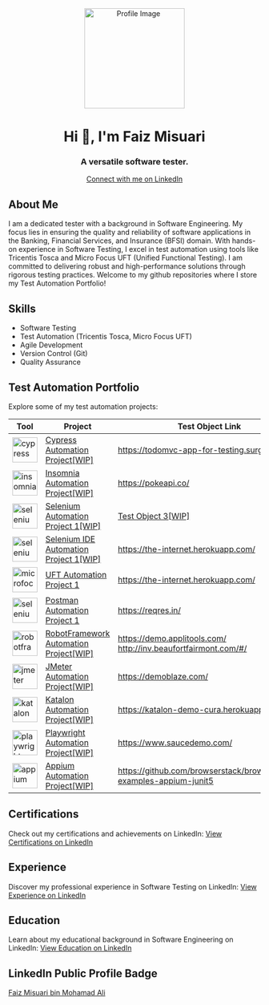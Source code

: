 <div align="center">
    <img src="https://avatars.githubusercontent.com/u/64678136?s=400&u=5f4608205b1b720e46249663dbb00d281d79700e&v=4" alt="Profile Image" width="200" height="200">
    <h1>Hi 👋, I'm Faiz Misuari</h1>
    <h3>A versatile software tester.</h3>
    <a href="https://www.linkedin.com/in/faizmisuari/">Connect with me on LinkedIn</a>
</div>

<h2>About Me</h2>
<p>
    I am a dedicated tester with a background in Software Engineering. My focus lies in ensuring the quality and reliability of software applications in the Banking, Financial Services, and Insurance (BFSI) domain.
    With hands-on experience in Software Testing, I excel in test automation using tools like Tricentis Tosca and Micro Focus UFT (Unified Functional Testing). I am committed to delivering robust and high-performance solutions through rigorous testing practices. Welcome to my github repositories where I store my Test Automation Portfolio!
</p>

<h2>Skills</h2>
<ul>
    <li>Software Testing</li>
    <li>Test Automation (Tricentis Tosca, Micro Focus UFT)</li>
    <li>Agile Development</li>
    <li>Version Control (Git)</li>
    <li>Quality Assurance</li>
    <!-- Add more skills -->
</ul>

<h2>Test Automation Portfolio</h2>
<p>
    Explore some of my test automation projects:
    <!-- Add project descriptions and links here -->
<table>
    <thead>
        <tr>
            <th>Tool</th>
            <th>Project</th>
            <th>Test Object Link</th>
        </tr>
    </thead>
    <tbody>
        <tr>
            <td>
                <a href="https://www.cypress.io" target="_blank" rel="noreferrer">
                    <img src="https://raw.githubusercontent.com/simple-icons/simple-icons/6e46ec1fc23b60c8fd0d2f2ff46db82e16dbd75f/icons/cypress.svg" alt="cypress" width="50" height="50">
                </a>
            </td>
            <td>
                <a href="https://faizmisuari.github.io/TAP-Cypress1/">Cypress Automation Project[WIP]</a>
            </td>
            <td>
                <a href="https://todomvc-app-for-testing.surge.sh/">https://todomvc-app-for-testing.surge.sh/</a>
            </td>
        </tr>
        <tr>
            <td>
                <a href="https://insomnia.rest/" target="_blank" rel="noreferrer">
                    <img src="https://insomnia.rest/images/insomnia-logo.svg" alt="insomnia" width="50" height="50">
                </a>
            </td>
            <td>
                <a href="https://faizmisuari.github.io/TAP-Insomnia1/">Insomnia Automation Project[WIP]</a>
            </td>
            <td>
                <a href="https://pokeapi.co/">https://pokeapi.co/</a>
            </td>
        </tr>
        <tr>
            <td>
                <a href="https://www.selenium.dev" target="_blank" rel="noreferrer">
                    <img src="https://upload.wikimedia.org/wikipedia/commons/d/d5/Selenium_Logo.png" alt="selenium" width="50" height="50">
                </a>
            </td>
            <td>
                <a href="https://faizmisuari.github.io/TAP-Selenium1/">Selenium Automation Project 1[WIP]</a>
            </td>
            <td>
                <a href="https://example.com/test-object-3">Test Object 3[WIP]</a>
            </td>
        </tr>
        <tr>
            <td>
                <a href="https://www.selenium.dev" target="_blank" rel="noreferrer">
                    <img src="https://www.selenium.dev/selenium-ide/img/selenium-ide128.png" alt="selenium-ide" width="50" height="50">
                </a>
            </td>
            <td>
                <a href="https://faizmisuari.github.io/TAP-SeleniumIDE/">Selenium IDE Automation Project 1[WIP]</a>
            </td>
            <td>
                <a href="https://the-internet.herokuapp.com/">https://the-internet.herokuapp.com/</a>
            </td>
        </tr>
        <tr>
            <td>
                <a href="https://www.microfocus.com/en-us/products/uft-one/overview" target="_blank" rel="noreferrer">
                    <img src="https://pnx-assets-prod.s3.amazonaws.com/2023-05/image-1200.png" alt="microfocus-uft" width="50" height="50">
                </a>
            </td>
            <td>
                <a href="https://faizmisuari.github.io/TAP-UFT1/">UFT Automation Project 1</a>
            </td>
            <td>
                <a href="https://the-internet.herokuapp.com/">https://the-internet.herokuapp.com/</a>
            </td>
        </tr>
        <tr>
            <td>
                <a href="https://www.selenium.dev" target="_blank" rel="noreferrer">
                    <img src="https://cdn.cookielaw.org/logos/70564414-548a-4286-8ad7-04d95b172a08/e26443c0-68d1-47c8-b8fc-9bc765da2e95/3a159462-db70-43cf-a27d-f602a6baed44/pm-logo-horiz.png" alt="selenium-ide" width="50" height="50">
                </a>
            </td>
            <td>
                <a href="https://faizmisuari.github.io/TAP-Postman1/">Postman Automation Project 1</a>
            </td>
            <td>
                <a href="https://reqres.in/">https://reqres.in/</a>
            </td>
        </tr>
        <tr>
            <td>
                <a href="https://robotframework.org/" target="_blank" rel="noreferrer">
                    <img src="https://robotframework.org/img/RF.svg" alt="robotframework" width="50" height="50">
                </a>
            </td>
            <td>
                <a href="https://faizmisuari.github.io/TAP-RobotFramework1/">RobotFramework Automation Project[WIP]</a>
            </td>
            <td>
                <a href="https://demo.applitools.com/">https://demo.applitools.com/</a>
                <a href="http://inv.beaufortfairmont.com/#/">http://inv.beaufortfairmont.com/#/</a>
            </td>
        </tr>
        <tr>
            <td>
                <a href="https://jmeter.apache.org/" target="_blank" rel="noreferrer">
                    <img src="https://jmeter.apache.org/images/logo.svg" alt="jmeter" width="50" height="50">
                </a>
            </td>
            <td>
                <a href="https://faizmisuari.github.io/TAP-JMeter1/">JMeter Automation Project[WIP]</a>
            </td>
            <td>
                <a href="https://demoblaze.com/">https://demoblaze.com/</a>
            </td>
        </tr>
        <tr>
            <td>
                <a href="https://katalon.com/" target="_blank" rel="noreferrer">
                    <img src="https://d1h3p5fzmizjvp.cloudfront.net/themes/katalon_4/images/header/katalon_logo.svg" alt="katalon" width="50" height="50">
                </a>
            </td>
            <td>
                <a href="https://faizmisuari.github.io/TAP-Katalon1/">Katalon Automation Project[WIP]</a>
            </td>
            <td>
                <a href="https://katalon-demo-cura.herokuapp.com/">https://katalon-demo-cura.herokuapp.com/</a>
            </td>
        </tr>
        <tr>
            <td>
                <a href="https://playwright.dev/" target="_blank" rel="noreferrer">
                    <img src="https://playwright.dev/img/playwright-logo.svg" alt="playwright" width="50" height="50">
                </a>
            </td>
            <td>
                <a href="https://faizmisuari.github.io/TAP-Playwright1/">Playwright Automation Project[WIP]</a>
            </td>
            <td>
                <a href="https://www.saucedemo.com/">https://www.saucedemo.com/</a>
            </td>
        </tr>
        <tr>
            <td>
                <a href="https://appium.io/docs/en/2.0/" target="_blank" rel="noreferrer">
                    <img src="https://appium.io/docs/en/2.0/assets/images/appium-logo-horiz.png" alt="appium" width="50" height="50">
                </a>
            </td>
            <td>
                <a href="https://faizmisuari.github.io/TAP-Appium1/">Appium Automation Project[WIP]</a>
            </td>
            <td>
                <a href="https://github.com/browserstack/browserstack-examples-appium-junit5">https://github.com/browserstack/browserstack-examples-appium-junit5</a>
            </td>
        </tr>
        <!-- Add more rows for additional projects -->
    </tbody>
</table>


<h2>Certifications</h2>
<p>
    Check out my certifications and achievements on LinkedIn:
    <a href="https://www.linkedin.com/in/faizmisuari/#licenses_and_certifications">View Certifications on LinkedIn</a>
</p>

<h2>Experience</h2>
<p>
    Discover my professional experience in Software Testing on LinkedIn:
    <a href="https://www.linkedin.com/in/faizmisuari/#experience">View Experience on LinkedIn</a>
</p>

<h2>Education</h2>
<p>
    Learn about my educational background in Software Engineering on LinkedIn:
    <a href="https://www.linkedin.com/in/faizmisuari/#education">View Education on LinkedIn</a>
</p>

<h2>LinkedIn Public Profile Badge</h2>
<div class="badge-base LI-profile-badge" data-locale="en_US" data-size="large" data-theme="light" data-type="VERTICAL" data-vanity="faizmisuari" data-version="v1"><a class="badge-base__link LI-simple-link" href="https://my.linkedin.com/in/faizmisuari?trk=profile-badge">Faiz Misuari bin Mohamad Ali</a></div>
